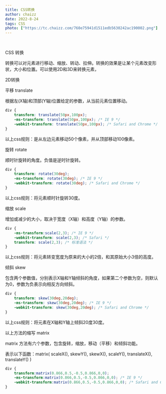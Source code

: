 ```yaml
---
title: CSS转换
author: chaizz
date: 2022-8-24
tags: CSS
photo: ["https://tc.chaizz.com/760e75941d1511edb5630242ac190002.png"]
---
```


​                 

<!--more-->

CSS 转换

转换可以对元素进行移动、缩放、转动、拉伸。转换的效果是让某个元素改变形状，大小和位置。可以使用2D和3D来转换元素，

2D转换

平移 translate

根据左(X轴)和顶部(Y轴)位置给定的参数，从当前元素位置移动。

```css
div {
    transform: translate(50px,100px);
    -ms-transform: translate(50px,100px); /* IE 9 */
    -webkit-transform: translate(50px,100px); /* Safari and Chrome */
}
```

以上css规则：是从左边元素移动50个像素，并从顶部移动100像素。

旋转 rotate

顺时针旋转的角度。负值是逆时针旋转。

```css
div {
    transform: rotate(30deg);
    -ms-transform: rotate(30deg); /* IE 9 */
    -webkit-transform: rotate(30deg); /* Safari and Chrome */
}
```

以上css规则：将元素顺时针旋转30度。

缩放 scale

增加或减少的大小，取决于宽度（X轴）和高度（Y轴）的参数。

```css
div {
    -ms-transform:scale(2,3); /* IE 9 */
    -webkit-transform: scale(2,3); /* Safari */
    transform: scale(2,3); /* 标准语法 */
}
```

以上css规则：将元素转变宽度为原来的大小的2倍，和其原始大小3倍的高度。

倾斜 skew

包含两个参数值，分别表示X轴和Y轴倾斜的角度，如果第二个参数为空，则默认为0，参数为负表示向相反方向倾斜。

```css
div {
    transform: skew(30deg,20deg);
    -ms-transform: skew(30deg,20deg); /* IE 9 */
    -webkit-transform: skew(30deg,20deg); /* Safari and Chrome */
}
```

以上css规则：将元素在X轴和Y轴上倾斜20度30度。



以上方法的缩写 matrix

matrix 方法有六个参数，包含旋转，缩放，移动（平移）和倾斜功能。

表示以下函数：matrix( scaleX(), skewY(), skewX(), scaleY(), translateX(), translateY() )

```css
div {
    transform:matrix(0.866,0.5,-0.5,0.866,0,0);
    -ms-transform:matrix(0.866,0.5,-0.5,0.866,0,0); /* IE 9 */
    -webkit-transform:matrix(0.866,0.5,-0.5,0.866,0,0); /* Safari and Chrome */
}
```



























